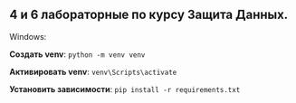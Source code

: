 ## 4 и 6 лабораторные по курсу Защита Данных.

Windows:

**Создать venv**: `python -m venv venv`

**Активировать venv**: `venv\Scripts\activate`

**Установить зависимости**: `pip install -r requirements.txt`
